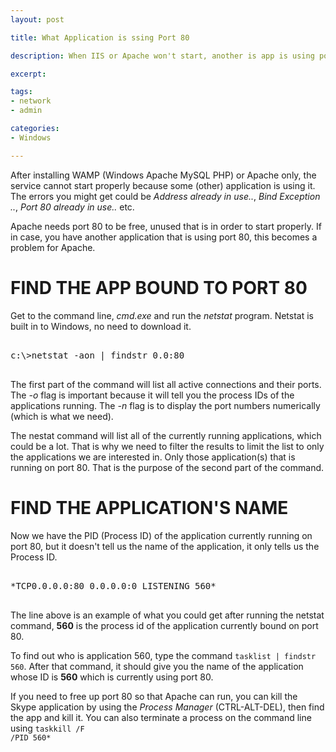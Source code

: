 ```yaml
---
layout: post

title: What Application is ssing Port 80

description: When IIS or Apache won't start, another is app is using port 80. Find out

excerpt: 

tags:
- network
- admin

categories:
- Windows

---
```



After installing WAMP (Windows Apache MySQL PHP) or Apache only, the service cannot start properly because some (other) application is using it. The errors you might get could be *Address already in use..*, *Bind Exception ..*, *Port 80 already in use..* etc. 

Apache needs port 80 to be free, unused that is in order to start properly. If in case, you have another application that is using port 80, this becomes a problem for Apache. 

# FIND THE APP BOUND TO PORT 80

Get to the command line, *cmd.exe* and run the *netstat* program. Netstat is built in to Windows, no need to download it.

<pre class="codeblock">

c:\>netstat -aon | findstr 0.0:80

</pre>

The first part of the command will list all active connections and their ports. The *-o* flag is important because it will tell you the process IDs of the applications running. The *-n* flag is to display the port numbers numerically (which is what we need).

The nestat command will list all of the currently running applications, which could be a lot. That is why we need to filter the results to limit the list to only the applications we are interested in. Only those application(s) that is running on port 80. That is the purpose of the second part of the command. 

# FIND THE APPLICATION'S NAME

Now we have the PID (Process ID) of the application currently running on port 80, but it doesn't tell us the name of the application, it only tells us the Process ID. 

<pre class="codeblock">

*TCP0.0.0.0:80 0.0.0.0:0 LISTENING 560*

</pre>

The line above is an example of what you could get after running the netstat command, **560** is the process id of the application currently bound on port 80.  

To find out who is application 560, type the command <code class="codeblock">tasklist | findstr 560</code>. After that command, it should give you the name of the application whose ID is **560** which is currently using port 80.  

If you need to free up port 80 so that Apache can run, you can kill the Skype application by using the *Process Manager* (CTRL-ALT-DEL), then find the app and kill it. You can also terminate a process on the command line using <code class="codeblock">taskkill /F /PID 560*</code>




